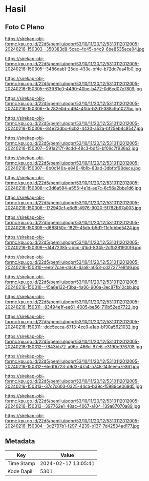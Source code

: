 # Hasil

## Foto C Plano

https://sirekap-obj-formc.kpu.go.id/22d5/pemilu/pdpr/53/10/11/20/12/5310112012005-20240216-150303--350383d8-5cac-4c45-b4c9-6be8535ece04.jpg

https://sirekap-obj-formc.kpu.go.id/22d5/pemilu/pdpr/53/10/11/20/12/5310112012005-20240216-150305--3486dab1-25de-433e-bf4e-b72dd7ea41b0.jpg

https://sirekap-obj-formc.kpu.go.id/22d5/pemilu/pdpr/53/10/11/20/12/5310112012005-20240216-150305--63ff81e0-4490-40be-b472-0d6cd07e7809.jpg

https://sirekap-obj-formc.kpu.go.id/22d5/pemilu/pdpr/53/10/11/20/12/5310112012005-20240216-150306--1c282e0d-c494-4f5b-b2d1-388c9a1027bc.jpg

https://sirekap-obj-formc.kpu.go.id/22d5/pemilu/pdpr/53/10/11/20/12/5310112012005-20240216-150306--84e23dbc-6cb2-4430-a52a-bf25eb4c9547.jpg

https://sirekap-obj-formc.kpu.go.id/22d5/pemilu/pdpr/53/10/11/20/12/5310112012005-20240216-150307--591a217f-9cdd-48c3-bdf3-bf06c7f936a2.jpg

https://sirekap-obj-formc.kpu.go.id/22d5/pemilu/pdpr/53/10/11/20/12/5310112012005-20240216-150307--8b0c140a-e846-4b1b-83ad-3dbfbf98dece.jpg

https://sirekap-obj-formc.kpu.go.id/22d5/pemilu/pdpr/53/10/11/20/12/5310112012005-20240216-150308--c3d6a594-a555-4e1d-ae7c-6c56a2bbe1d6.jpg

https://sirekap-obj-formc.kpu.go.id/22d5/pemilu/pdpr/53/10/11/20/12/5310112012005-20240216-150308--172940cf-e6d5-4976-9020-5f782b67a003.jpg

https://sirekap-obj-formc.kpu.go.id/22d5/pemilu/pdpr/53/10/11/20/12/5310112012005-20240216-150309--d688f50c-1829-45db-b5d1-11cfdbbe5424.jpg

https://sirekap-obj-formc.kpu.go.id/22d5/pemilu/pdpr/53/10/11/20/12/5310112012005-20240216-150309--d4472385-ab5d-41bd-8345-2dfb281900f6.jpg

https://sirekap-obj-formc.kpu.go.id/22d5/pemilu/pdpr/53/10/11/20/12/5310112012005-20240216-150310--eeb17cae-ddc6-4aa8-a053-cd27277e9fd6.jpg

https://sirekap-obj-formc.kpu.go.id/22d5/pemilu/pdpr/53/10/11/20/12/5310112012005-20240216-150310--45a8e132-f3ba-4a06-906a-3ec87fb10cbb.jpg

https://sirekap-obj-formc.kpu.go.id/22d5/pemilu/pdpr/53/10/11/20/12/5310112012005-20240216-150311--83494e1f-ee61-4005-be56-711b52ed7722.jpg

https://sirekap-obj-formc.kpu.go.id/22d5/pemilu/pdpr/53/10/11/20/12/5310112012005-20240216-150311--ddc5ecca-6713-4cc0-a1ab-b190a5621032.jpg

https://sirekap-obj-formc.kpu.go.id/22d5/pemilu/pdpr/53/10/11/20/12/5310112012005-20240216-150312--7843bb72-a06c-466d-87e6-e3190e976708.jpg

https://sirekap-obj-formc.kpu.go.id/22d5/pemilu/pdpr/53/10/11/20/12/5310112012005-20240216-150312--6edf6723-d9d3-47a4-a748-f43eeea7e361.jpg

https://sirekap-obj-formc.kpu.go.id/22d5/pemilu/pdpr/53/10/11/20/12/5310112012005-20240216-150313--37c7c603-0325-44cb-b39c-f5989ce069d5.jpg

https://sirekap-obj-formc.kpu.go.id/22d5/pemilu/pdpr/53/10/11/20/12/5310112012005-20240216-150313--397762e1-48ac-4067-a104-139a87070a89.jpg

https://sirekap-obj-formc.kpu.go.id/22d5/pemilu/pdpr/53/10/11/20/12/5310112012005-20240216-150304--3d2797b1-f297-4239-b137-7d42534ad177.jpg


## Metadata

| Key        | Value               |
| ---------- | ------------------- |
| Time Stamp | 2024-02-17 13:05:41 |
| Kode Dapil | 5301                |



